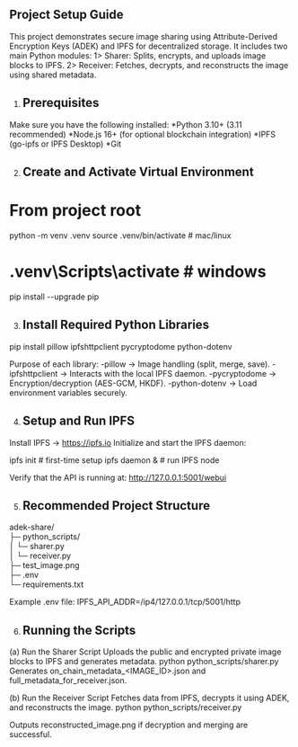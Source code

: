 **Project Setup Guide**
-------------------
This project demonstrates secure image sharing using Attribute-Derived Encryption Keys (ADEK) and IPFS for decentralized storage.
It includes two main Python modules:
1> Sharer: Splits, encrypts, and uploads image blocks to IPFS.
2> Receiver: Fetches, decrypts, and reconstructs the image using shared metadata.

1. Prerequisites
   -------------
Make sure you have the following installed:
*Python 3.10+ (3.11 recommended)
*Node.js 16+ (for optional blockchain integration)
*IPFS (go-ipfs or IPFS Desktop)
*Git

2. Create and Activate Virtual Environment
   ---------------------------------------
# From project root
python -m venv .venv
source .venv/bin/activate        # mac/linux
# .venv\Scripts\activate         # windows
pip install --upgrade pip

3. Install Required Python Libraries
   ---------------------------------
pip install pillow ipfshttpclient pycryptodome python-dotenv

Purpose of each library:
-pillow → Image handling (split, merge, save).
-ipfshttpclient → Interacts with the local IPFS daemon.
-pycryptodome → Encryption/decryption (AES-GCM, HKDF).
-python-dotenv → Load environment variables securely.

4. Setup and Run IPFS
   ------------------
Install IPFS → https://ipfs.io
Initialize and start the IPFS daemon:

ipfs init          # first-time setup
ipfs daemon &      # run IPFS node

Verify that the API is running at:
http://127.0.0.1:5001/webui

5. Recommended Project Structure
   -----------------------------
adek-share/    
├─ python_scripts/    
│  └─ sharer.py   
│  └─ receiver.py   
├─ test_image.png    
├─ .env     
└─ requirements.txt     

Example .env file:
IPFS_API_ADDR=/ip4/127.0.0.1/tcp/5001/http

6. Running the Scripts
   -------------------
(a) Run the Sharer Script
Uploads the public and encrypted private image blocks to IPFS and generates metadata.
python python_scripts/sharer.py
Generates on_chain_metadata_<IMAGE_ID>.json and full_metadata_for_receiver.json.

(b) Run the Receiver Script
Fetches data from IPFS, decrypts it using ADEK, and reconstructs the image.
python python_scripts/receiver.py

Outputs reconstructed_image.png if decryption and merging are successful.
